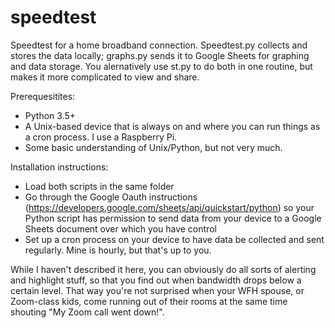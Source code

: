 # speedtest
Speedtest for a home broadband connection. Speedtest.py collects and stores the data locally; graphs.py sends it to Google Sheets for graphing and data storage. You alernatively use st.py to do both in one routine, but makes it more complicated to view and share. 

Prerequesitites:
- Python 3.5+
- A Unix-based device that is always on and where you can run things as a cron process. I use a Raspberry Pi.
- Some basic understanding of Unix/Python, but not very much.

Installation instructions:
- Load both scripts in the same folder
- Go through the Google Oauth instructions (https://developers.google.com/sheets/api/quickstart/python) so your Python script has permission to send data from your device to a Google Sheets document over which you have control
- Set up a cron process on your device to have data be collected and sent regularly. Mine is hourly, but that's up to you. 

While I haven't described it here, you can obviously do all sorts of alerting and highlight stuff, so that you find out when bandwidth drops below a certain level. That way you're not surprised when your WFH spouse, or Zoom-class kids, come running out of their rooms at the same time shouting "My Zoom call went down!".
